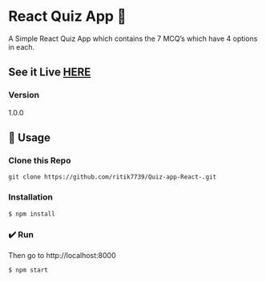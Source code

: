 #  React Quiz App 💎

A Simple React Quiz App which contains the 7 MCQ’s which have 4 options in each.

## See it Live [HERE]() 

### Version
1.0.0

## 📝 Usage

### Clone this Repo
```
git clone https://github.com/ritik7739/Quiz-app-React-.git
```
### Installation

```sh
$ npm install
```

### ✔️ Run

Then go to http://localhost:8000

```sh
$ npm start
```

